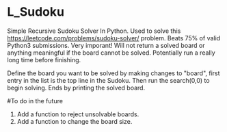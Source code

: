# L_Sudoku
Simple Recursive Sudoku Solver In Python.
Used to solve this https://leetcode.com/problems/sudoku-solver/ problem. Beats 75% of valid Python3 submissions.
Very imporant! Will not return a solved board or anything meaningful if the board cannot be solved. Potentially run a really long time before finishing.

Define the board you want to be solved by making changes to "board", first entry in
the list is the top line in the Sudoku.
Then run the search(0,0) to begin solving.
Ends by printing the solved board.


#To do in the future
1. Add a function to reject unsolvable boards.
2. Add a function to change the board size.
